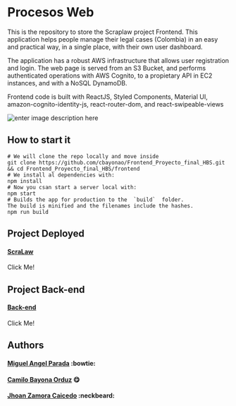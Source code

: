 # Procesos Web

This is the repository to store the Scraplaw project Frontend. This application helps people manage their legal cases (Colombia) in an easy and practical way, in a single place, with their own user dashboard.  


The application has a robust AWS infrastructure that allows user registration and login. The web page is served from an S3 Bucket, and performs authenticated operations with AWS Cognito, to a propietary API in EC2 instances, and with a NoSQL DynamoDB.

Frontend code is built with ReactJS, Styled Components, Material UI, amazon-cognito-identity-js, react-router-dom, and react-swipeable-views

![enter image description here](https://i.ibb.co/6Bz8XXP/myimage.png)

## How to start it

```
# We will clone the repo locally and move inside
git clone https://github.com/cbayonao/Frontend_Proyecto_final_HBS.git && cd Frontend_Proyecto_final_HBS/frontend
# We install al dependencies with:
npm install
# Now you csan start a server local with:
npm start
# Builds the app for production to the  `build`  folder.  
The build is minified and the filenames include the hashes.  
npm run build
```

## Project Deployed

#### [ScraLaw](https://procesosweb.consulting)
Click Me!


## Project Back-end

#### [Back-end](https://github.com/jzamora5/ScraLaw_API)
Click Me!

## Authors

#### [Miguel Angel Parada](http://miguel-canon.me/) :bowtie:
#### [Camilo Bayona Orduz](https://www.bayona.me/) :yum:
#### [Jhoan Zamora Caicedo](http://me.jzamora.tech/)  :neckbeard:
